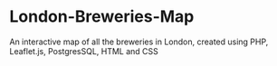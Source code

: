 # London-Breweries-Map
An interactive map of all the breweries in London, created using PHP, Leaflet.js, PostgresSQL, HTML and CSS
